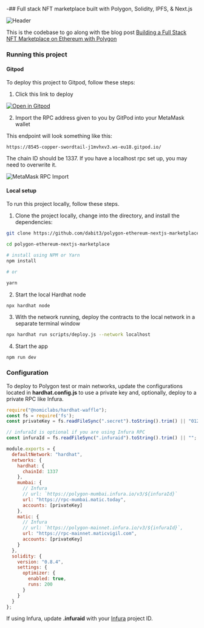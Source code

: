 -## Full stack NFT marketplace built with Polygon, Solidity, IPFS, & Next.js

![Header](https://dev-to-uploads.s3.amazonaws.com/uploads/articles/pfofv47dooojerkmfgr4.png)

This is the codebase to go along with tbe blog post [Building a Full Stack NFT Marketplace on Ethereum with Polygon](https://dev.to/dabit3/building-scalable-full-stack-apps-on-ethereum-with-polygon-2cfb)

### Running this project

#### Gitpod

To deploy this project to Gitpod, follow these steps:

1. Click this link to deploy

[![Open in Gitpod](https://gitpod.io/button/open-in-gitpod.svg)](https://gitpod.io/#github.com/dabit3/polygon-ethereum-nextjs-marketplace)

2. Import the RPC address given to you by GitPod into your MetaMask wallet

This endpoint will look something like this:

```
https://8545-copper-swordtail-j1mvhxv3.ws-eu18.gitpod.io/
```

The chain ID should be 1337. If you have a localhost rpc set up, you may need to overwrite it.

![MetaMask RPC Import](wallet.png)

#### Local setup

To run this project locally, follow these steps.

1. Clone the project locally, change into the directory, and install the dependencies:

```sh
git clone https://github.com/dabit3/polygon-ethereum-nextjs-marketplace.git

cd polygon-ethereum-nextjs-marketplace

# install using NPM or Yarn
npm install

# or

yarn
```

2. Start the local Hardhat node

```sh
npx hardhat node
```

3. With the network running, deploy the contracts to the local network in a separate terminal window

```sh
npx hardhat run scripts/deploy.js --network localhost
```

4. Start the app

```
npm run dev
```

### Configuration

To deploy to Polygon test or main networks, update the configurations located in __hardhat.config.js__ to use a private key and, optionally, deploy to a private RPC like Infura.

```javascript
require("@nomiclabs/hardhat-waffle");
const fs = require('fs');
const privateKey = fs.readFileSync(".secret").toString().trim() || "01234567890123456789";

// infuraId is optional if you are using Infura RPC
const infuraId = fs.readFileSync(".infuraid").toString().trim() || "";

module.exports = {
  defaultNetwork: "hardhat",
  networks: {
    hardhat: {
      chainId: 1337
    },
    mumbai: {
      // Infura
      // url: `https://polygon-mumbai.infura.io/v3/${infuraId}`
      url: "https://rpc-mumbai.matic.today",
      accounts: [privateKey]
    },
    matic: {
      // Infura
      // url: `https://polygon-mainnet.infura.io/v3/${infuraId}`,
      url: "https://rpc-mainnet.maticvigil.com",
      accounts: [privateKey]
    }
  },
  solidity: {
    version: "0.8.4",
    settings: {
      optimizer: {
        enabled: true,
        runs: 200
      }
    }
  }
};
```

If using Infura, update __.infuraid__ with your [Infura](https://infura.io/) project ID.